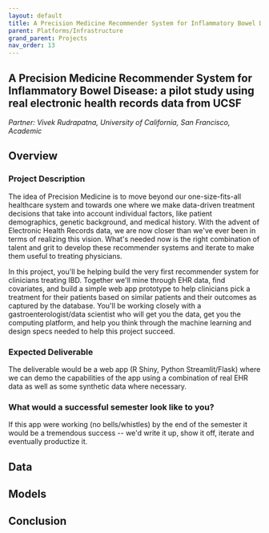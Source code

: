 ```yaml
---
layout: default
title: A Precision Medicine Recommender System for Inflammatory Bowel Disease
parent: Platforms/Infrastructure
grand_parent: Projects 
nav_order: 13
---
```



## A Precision Medicine Recommender System for Inflammatory Bowel Disease: a pilot study using real electronic health records data from UCSF
*Partner: Vivek Rudrapatna, University of California, San Francisco, Academic*

## Overview
### Project Description
The idea of Precision Medicine is to move beyond our one-size-fits-all healthcare system and towards one where we make data-driven treatment decisions that take into account individual factors, like patient demographics, genetic background, and medical history. With the advent of Electronic Health Records data, we are now closer than we've ever been in terms of realizing this vision. What's needed now is the right combination of talent and grit to develop these recommender systems and iterate to make them useful to treating physicians.

In this project, you'll be helping build the very first recommender system for clinicians treating IBD. Together we'll mine through EHR data, find covariates, and build a simple web app prototype to help clinicians pick a treatment for their patients based on similar patients and their outcomes as captured by the database. You'll be working closely with a gastroenterologist/data scientist who will get you the data, get you the computing platform, and help you think through the machine learning and design specs needed to help this project succeed.
### Expected Deliverable
The deliverable would be a web app (R Shiny, Python Streamlit/Flask) where we can demo the capabilities of the app using a combination of real EHR data as well as some synthetic data where necessary.
### What would a successful semester look like to you?
If this app were working (no bells/whistles) by the end of the semester it would be a tremendous success -- we'd write it up, show it off, iterate and eventually productize it.


## Data

## Models

## Conclusion


```python

```
